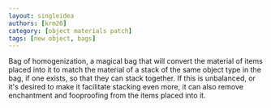 ```yaml
---
layout: singleidea
authors: [krm26]
category: [object materials patch]
tags: [new object, bags]
---
```

Bag of homogenization, a magical bag that will convert the material of items
placed into it to match the material of a stack of the same object type in the
bag, if one exists, so that they can stack together. If this is unbalanced, or
it's desired to make it facilitate stacking even more, it can also remove
enchantment and fooproofing from the items placed into it.
